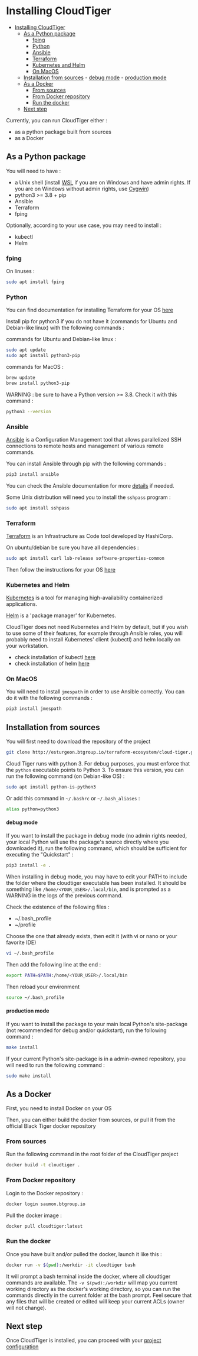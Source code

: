 # Installing CloudTiger
- [Installing CloudTiger](#installing-cloudtiger)
	- [As a Python package](#as-a-python-package)
		- [fping](#fping)
		- [Python](#python)
		- [Ansible](#ansible)
		- [Terraform](#terraform)
		- [Kubernetes and Helm](#kubernetes-and-helm)
		- [On MacOS](#on-macos)
	- [Installation from sources](#installation-from-sources)
			- [debug mode](#debug-mode)
			- [production mode](#production-mode)
	- [As a Docker](#as-a-docker)
		- [From sources](#from-sources)
		- [From Docker repository](#from-docker-repository)
		- [Run the docker](#run-the-docker)
	- [Next step](#next-step)

Currently, you can run CloudTiger either :

- as a python package built from sources
- as a Docker

## As a Python package

You will need to have :

- a Unix shell (install [WSL](https://docs.microsoft.com/en-us/windows/wsl/install-win10) if you are on Windows and have admin rights. If you are on Windows without admin rights, use [Cygwin](cygwin.md))
- python3 >= 3.8 + pip
- Ansible
- Terraform
- fping

Optionally, according to your use case, you may need to install :

- kubectl
- Helm

### fping

On linuses :

```bash
sudo apt install fping
```

### Python

You can find documentation for installing Terraform for your OS [here](https://learn.hashicorp.com/terraform/getting-started/install.html)

Install pip for python3 if you do not have it (commands for Ubuntu and Debian-like linux) with the following commands :

commands for Ubuntu and Debian-like linux :

```bash
sudo apt update
sudo apt install python3-pip
```

commands for MacOS :

```bash
brew update
brew install python3-pip
```

WARNING : be sure to have a Python version >= 3.8. Check it with this command :

```bash
python3 --version
```

### Ansible

[Ansible](https://www.ansible.com/) is a Configuration Management tool that allows parallelized SSH connections to remote hosts and management of various remote commands.

You can install Ansible through pip with the following commands :

```bash
pip3 install ansible
```

You can check the Ansible documentation for more [details](https://docs.ansible.com/ansible/latest/installation_guide/intro_installation.html) if needed.

Some Unix distribution will need you to install the `sshpass` program :

```bash
sudo apt install sshpass
```

### Terraform

[Terraform](https://www.terraform.io/) is an Infrastructure as Code tool developed by HashiCorp.

On ubuntu/debian be sure you have all dependencies :

```bash
sudo apt install curl lsb-release software-properties-common
```

Then follow the instructions for your OS [here](https://www.terraform.io/downloads)

### Kubernetes and Helm

[Kubernetes](https://kubernetes.io/) is a tool for managing high-availability containerized applications.

[Helm](https://helm.sh/) is a 'package manager' for Kubernetes.

CloudTiger does not need Kubernetes and Helm by default, but if you wish to use some of their features, for example through Ansible roles, you will probably need to install Kubernetes' client (kubectl) and helm locally on your workstation.

- check installation of kubectl [here](https://kubernetes.io/docs/tasks/tools/install-kubectl-linux/)
- check installation of helm [here](https://helm.sh/docs/intro/install/)

### On MacOS

You will need to install `jmespath` in order to use Ansible correctly. You can do it with the following commands :

```bash
pip3 install jmespath
```

## Installation from sources

You will first need to download the repository of the project

```bash
git clone http://esturgeon.btgroup.io/terraform-ecosystem/cloud-tiger.git
```

Cloud Tiger runs with python 3. For debug purposes, you must enforce that the `python` executable points to Python 3. To ensure this version, you can run the following command (on Debian-like OS) :

```bash
sudo apt install python-is-python3
```

Or add this command in `~/.bashrc` or `~/.bash_aliases` :

```bash
alias python=python3
```

#### debug mode

If you want to install the package in debug mode (no admin rights needed, your local Python will use the package's source directly where you downloaded it), run the following command, which should be sufficient for executing the "Quickstart" :

```bash
pip3 install -e .
```

When installing in debug mode, you may have to edit your PATH to include the folder where the cloudtiger executable has been installed. It should be something like `/home/<YOUR_USER>/.local/bin`, and is prompted as a WARNING in the logs of the previous command.

Check the existence of the following files :

- ~/.bash_profile
- ~/profile

Choose the one that already exists, then edit it (with vi or nano or your favorite IDE)

```bash
vi ~/.bash_profile
```

Then add the following line at the end :

```bash
export PATH=$PATH:/home/<YOUR_USER>/.local/bin
```

Then reload your environment

```bash
source ~/.bash_profile
```

#### production mode

If you want to install the package to your main local Python's site-package (not recommended for debug and/or quickstart), run the following command :

```bash
make install
```

If your current Python's site-package is in a admin-owned repository, you will need to run the following command :

```bash
sudo make install
```

## As a Docker

First, you need to install Docker on your OS

Then, you can either build the docker from sources, or pull it from the official Black Tiger docker repository

### From sources

Run the following command in the root folder of the CloudTiger project

```bash
docker build -t cloudtiger .
```

### From Docker repository

Login to the Docker repository :

```bash
docker login saumon.btgroup.io
```

Pull the docker image :

```bash
docker pull cloudtiger:latest
```

### Run the docker

Once you have built and/or pulled the docker, launch it like this :

```bash
docker run -v $(pwd):/workdir -it cloudtiger bash
```

It will prompt a bash terminal inside the docker, where all cloudtiger commands are available. The `-v $(pwd):/workdir` will map you current working directory as the docker's working directory, so you can run the commands directly in the current folder at the bash prompt. Feel secure that any files that will be created or edited will keep your current ACLs (owner will not change).

## Next step

Once CloudTiger is installed, you can proceed with your [project configuration](project_configuration.md)